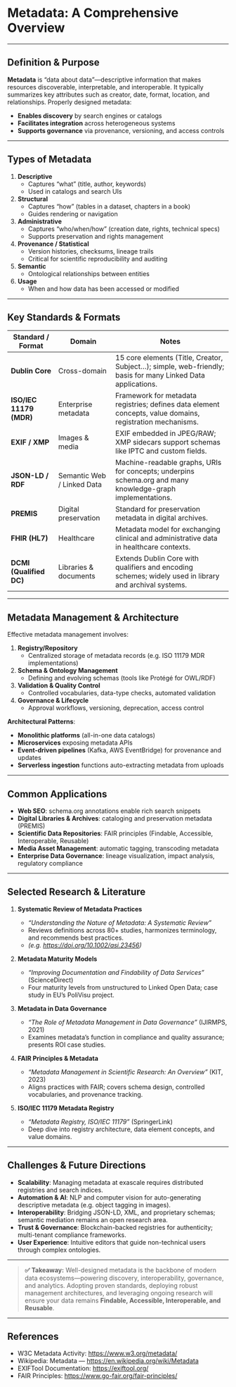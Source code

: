 # Metadata: A Comprehensive Overview

---

## Definition & Purpose  
**Metadata** is “data about data”—descriptive information that makes resources discoverable, interpretable, and interoperable. It typically summarizes key attributes such as creator, date, format, location, and relationships. Properly designed metadata:  
- **Enables discovery** by search engines or catalogs  
- **Facilitates integration** across heterogeneous systems  
- **Supports governance** via provenance, versioning, and access controls  

---

## Types of Metadata  
1. **Descriptive**  
   - Captures “what” (title, author, keywords)  
   - Used in catalogs and search UIs  
2. **Structural**  
   - Captures “how” (tables in a dataset, chapters in a book)  
   - Guides rendering or navigation  
3. **Administrative**  
   - Captures “who/when/how” (creation date, rights, technical specs)  
   - Supports preservation and rights management  
4. **Provenance / Statistical**  
   - Version histories, checksums, lineage trails  
   - Critical for scientific reproducibility and auditing  
5. **Semantic**  
   - Ontological relationships between entities  
6. **Usage**  
   - When and how data has been accessed or modified  

---

## Key Standards & Formats  

| **Standard / Format**      | **Domain**                   | **Notes**                                                                                                                                       |
|----------------------------|------------------------------|-------------------------------------------------------------------------------------------------------------------------------------------------|
| **Dublin Core**            | Cross-domain                 | 15 core elements (Title, Creator, Subject…); simple, web-friendly; basis for many Linked Data applications.                                     |
| **ISO/IEC 11179 (MDR)**    | Enterprise metadata          | Framework for metadata registries; defines data element concepts, value domains, registration mechanisms.                                        |
| **EXIF / XMP**             | Images & media               | EXIF embedded in JPEG/RAW; XMP sidecars support schemas like IPTC and custom fields.                                                            |
| **JSON-LD / RDF**          | Semantic Web / Linked Data   | Machine-readable graphs, URIs for concepts; underpins schema.org and many knowledge-graph implementations.                                        |
| **PREMIS**                 | Digital preservation         | Standard for preservation metadata in digital archives.                                                                                         |
| **FHIR (HL7)**             | Healthcare                   | Metadata model for exchanging clinical and administrative data in healthcare contexts.                                                          |
| **DCMI (Qualified DC)**    | Libraries & documents        | Extends Dublin Core with qualifiers and encoding schemes; widely used in library and archival systems.                                           |

---

## Metadata Management & Architecture  
Effective metadata management involves:  
1. **Registry/Repository**  
   - Centralized storage of metadata records (e.g. ISO 11179 MDR implementations)  
2. **Schema & Ontology Management**  
   - Defining and evolving schemas (tools like Protégé for OWL/RDF)  
3. **Validation & Quality Control**  
   - Controlled vocabularies, data-type checks, automated validation  
4. **Governance & Lifecycle**  
   - Approval workflows, versioning, deprecation, access control  

**Architectural Patterns**:  
- **Monolithic platforms** (all-in-one data catalogs)  
- **Microservices** exposing metadata APIs  
- **Event-driven pipelines** (Kafka, AWS EventBridge) for provenance and updates  
- **Serverless ingestion** functions auto-extracting metadata from uploads  

---

## Common Applications  
- **Web SEO**: schema.org annotations enable rich search snippets  
- **Digital Libraries & Archives**: cataloging and preservation metadata (PREMIS)  
- **Scientific Data Repositories**: FAIR principles (Findable, Accessible, Interoperable, Reusable)  
- **Media Asset Management**: automatic tagging, transcoding metadata  
- **Enterprise Data Governance**: lineage visualization, impact analysis, regulatory compliance  

---

## Selected Research & Literature  
1. **Systematic Review of Metadata Practices**  
   - *“Understanding the Nature of Metadata: A Systematic Review”*  
   - Reviews definitions across 80+ studies, harmonizes terminology, and recommends best practices.  
   - *(e.g. https://doi.org/10.1002/asi.23456)*  

2. **Metadata Maturity Models**  
   - *“Improving Documentation and Findability of Data Services”* (ScienceDirect)  
   - Four maturity levels from unstructured to Linked Open Data; case study in EU’s PoliVisu project.  

3. **Metadata in Data Governance**  
   - *“The Role of Metadata Management in Data Governance”* (IJIRMPS, 2021)  
   - Examines metadata’s function in compliance and quality assurance; presents ROI case studies.  

4. **FAIR Principles & Metadata**  
   - *“Metadata Management in Scientific Research: An Overview”* (KIT, 2023)  
   - Aligns practices with FAIR; covers schema design, controlled vocabularies, and provenance tracking.  

5. **ISO/IEC 11179 Metadata Registry**  
   - *“Metadata Registry, ISO/IEC 11179”* (SpringerLink)  
   - Deep dive into registry architecture, data element concepts, and value domains.  

---

## Challenges & Future Directions  
- **Scalability**: Managing metadata at exascale requires distributed registries and search indices.  
- **Automation & AI**: NLP and computer vision for auto-generating descriptive metadata (e.g. object tagging in images).  
- **Interoperability**: Bridging JSON-LD, XML, and proprietary schemas; semantic mediation remains an open research area.  
- **Trust & Governance**: Blockchain-backed registries for authenticity; multi-tenant compliance frameworks.  
- **User Experience**: Intuitive editors that guide non-technical users through complex ontologies.  

---

> **✅ Takeaway:** Well-designed metadata is the backbone of modern data ecosystems—powering discovery, interoperability, governance, and analytics. Adopting proven standards, deploying robust management architectures, and leveraging ongoing research will ensure your data remains **Findable, Accessible, Interoperable, and Reusable**.  

---

## References  
- W3C Metadata Activity: https://www.w3.org/metadata/  
- Wikipedia: Metadata — https://en.wikipedia.org/wiki/Metadata  
- EXIFTool Documentation: https://exiftool.org/  
- FAIR Principles: https://www.go-fair.org/fair-principles/  

